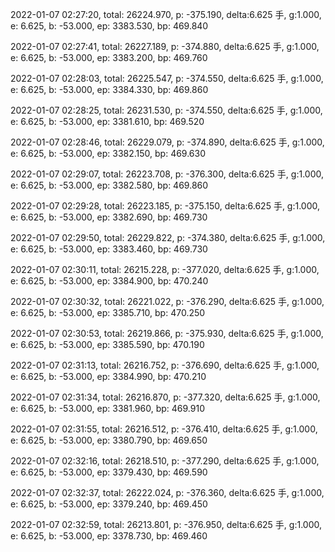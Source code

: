 2022-01-07 02:27:20, total: 26224.970, p: -375.190, delta:6.625 手, g:1.000, e: 6.625, b: -53.000, ep: 3383.530, bp: 469.840

2022-01-07 02:27:41, total: 26227.189, p: -374.880, delta:6.625 手, g:1.000, e: 6.625, b: -53.000, ep: 3383.200, bp: 469.760

2022-01-07 02:28:03, total: 26225.547, p: -374.550, delta:6.625 手, g:1.000, e: 6.625, b: -53.000, ep: 3384.330, bp: 469.860

2022-01-07 02:28:25, total: 26231.530, p: -374.550, delta:6.625 手, g:1.000, e: 6.625, b: -53.000, ep: 3381.610, bp: 469.520

2022-01-07 02:28:46, total: 26229.079, p: -374.890, delta:6.625 手, g:1.000, e: 6.625, b: -53.000, ep: 3382.150, bp: 469.630

2022-01-07 02:29:07, total: 26223.708, p: -376.300, delta:6.625 手, g:1.000, e: 6.625, b: -53.000, ep: 3382.580, bp: 469.860

2022-01-07 02:29:28, total: 26223.185, p: -375.150, delta:6.625 手, g:1.000, e: 6.625, b: -53.000, ep: 3382.690, bp: 469.730

2022-01-07 02:29:50, total: 26229.822, p: -374.380, delta:6.625 手, g:1.000, e: 6.625, b: -53.000, ep: 3383.460, bp: 469.730

2022-01-07 02:30:11, total: 26215.228, p: -377.020, delta:6.625 手, g:1.000, e: 6.625, b: -53.000, ep: 3384.900, bp: 470.240

2022-01-07 02:30:32, total: 26221.022, p: -376.290, delta:6.625 手, g:1.000, e: 6.625, b: -53.000, ep: 3385.710, bp: 470.250

2022-01-07 02:30:53, total: 26219.866, p: -375.930, delta:6.625 手, g:1.000, e: 6.625, b: -53.000, ep: 3385.590, bp: 470.190

2022-01-07 02:31:13, total: 26216.752, p: -376.690, delta:6.625 手, g:1.000, e: 6.625, b: -53.000, ep: 3384.990, bp: 470.210

2022-01-07 02:31:34, total: 26216.870, p: -377.320, delta:6.625 手, g:1.000, e: 6.625, b: -53.000, ep: 3381.960, bp: 469.910

2022-01-07 02:31:55, total: 26216.512, p: -376.410, delta:6.625 手, g:1.000, e: 6.625, b: -53.000, ep: 3380.790, bp: 469.650

2022-01-07 02:32:16, total: 26218.510, p: -377.290, delta:6.625 手, g:1.000, e: 6.625, b: -53.000, ep: 3379.430, bp: 469.590

2022-01-07 02:32:37, total: 26222.024, p: -376.360, delta:6.625 手, g:1.000, e: 6.625, b: -53.000, ep: 3379.240, bp: 469.450

2022-01-07 02:32:59, total: 26213.801, p: -376.950, delta:6.625 手, g:1.000, e: 6.625, b: -53.000, ep: 3378.730, bp: 469.460